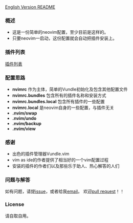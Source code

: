 [English Version README](README.EN.md)

### 概述
+ 这是一份简单的neovim配置，至少目前是这样的。
+ 只要neovim一启动，这份配置就会自动把插件安装上。

### 插件列表
[插件列表](PluginList.md)

### 配置思路
+ **nvimrc** 作为主体，简单的Vundle初始化及包含其他配置文件
+ **nvimrc.bundles** 包含所有的插件名称和安装方式
+ **nvimrc.bundles.local** 包含所有插件的一些配置
+ **nvimrc.local** 是neovim自身的一些配置，与插件无关
+ **.nvim/swap**
+ **.nvim/undo**
+ **.nvim/backup**
+ **.nvim/view**

### 感谢
+ 出色的插件管理器Vundle.vim
+ vim as ide的作者提供了相当好的一个vim配置过程
+ 安装的插件的作者们以及那些乐于助人、热心解答的人们

### 问题与解答
如有问题，请提[issue](https://github.com/gisphm/myneovimrc/issues/new)，或者给我[email](mailto:phmfk@hotmail.com)。
欢迎[pull request](https://github.com/gisphm/myneovimrc/compare/)！！

### License
请自取自用。
